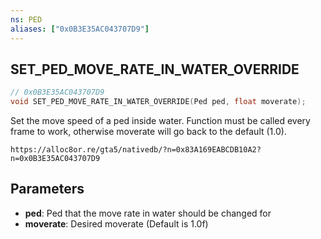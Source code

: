 ```yaml
---
ns: PED
aliases: ["0x0B3E35AC043707D9"]
---
```

## SET_PED_MOVE_RATE_IN_WATER_OVERRIDE

```c
// 0x0B3E35AC043707D9
void SET_PED_MOVE_RATE_IN_WATER_OVERRIDE(Ped ped, float moverate);
```

Set the move speed of a ped inside water. Function must be called every frame to work, otherwise moverate will go back to the default (1.0).

```
https://alloc8or.re/gta5/nativedb/?n=0x83A169EABCDB10A2?n=0x0B3E35AC043707D9
```

## Parameters
* **ped**: Ped that the move rate in water should be changed for
* **moverate**: Desired moverate (Default is 1.0f)

